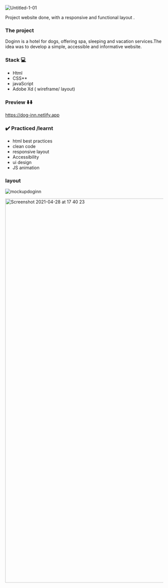   
![Untitled-1-01](https://user-images.githubusercontent.com/81806904/116468349-a730f200-a868-11eb-9710-229169f12772.png)

Project website done, with a responsive and functional layout .


### The project

Doginn is a hotel for dogs, offering spa, sleeping and vacation services.The idea was to develop a simple, accessible and informative website.

### Stack 💻
- Html
- CSS**
- javaScript
- Adobe Xd ( wireframe/ layout)

### Preview ⬇️⬇️

https://dog-inn.netlify.app

### ✔️ Practiced /learnt

- html best practices
- clean code
- responsive layout
- Accessibility
- ui design
- JS animation


### layout
![mockupdoginn](https://user-images.githubusercontent.com/81806904/117641631-4a91d900-b17e-11eb-9821-dc7d4f10a14e.png)



<img width="1225" alt="Screenshot 2021-04-28 at 17 40 23" src="https://user-images.githubusercontent.com/81806904/116448257-cde32e80-a850-11eb-81bf-195853ee0c12.png">

